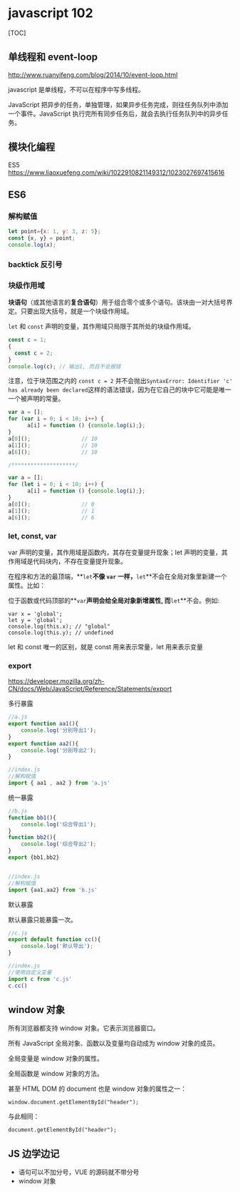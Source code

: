 # javascript 102

[TOC]



## 单线程和 event-loop

http://www.ruanyifeng.com/blog/2014/10/event-loop.html

javascript 是单线程，不可以在程序中写多线程。

JavaScript 把异步的任务，单独管理，如果异步任务完成，则往任务队列中添加一个事件。JavaScript 执行完所有同步任务后，就会去执行任务队列中的异步任务。



## 模块化编程

ES5 https://www.liaoxuefeng.com/wiki/1022910821149312/1023027697415616



## ES6 

### 解构赋值

```javascript
let point={x: 1, y: 3, z: 5};
const {x, y} = point; 
console.log(x);
```



### backtick 反引号



### 块级作用域

**块语句**（或其他语言的**复合语句**）用于组合零个或多个语句。该块由一对大括号界定。只要出现大括号，就是一个块级作用域。

`let` 和 `const` 声明的变量，其作用域只局限于其所处的块级作用域。

```js
const c = 1;
{
  const c = 2;
}
console.log(c); // 输出1, 而且不会报错
```

注意，位于块范围之内的 `const c = 2` 并不会抛出`SyntaxError: Identifier 'c' has already been declared`这样的语法错误，因为在它自己的块中它可能是唯一一个被声明的常量。

```js
var a = [];
for (var i = 0; i < 10; i++) {
      a[i] = function () {console.log(i);};
}
a[0]();                // 10
a[1]();                // 10
a[6]();                // 10

/********************/

var a = [];
for (let i = 0; i < 10; i++) {
      a[i] = function () {console.log(i);};
}
a[0]();                // 0
a[1]();                // 1
a[6]();                // 6
```



### let, const, var

var 声明的变量，其作用域是函数内，其存在变量提升现象；let 声明的变量，其作用域是代码块内，不存在变量提升现象。

在程序和方法的最顶端，**`let`**不像 **`var`** 一样，**`let`**不会在全局对象里新建一个属性。比如：

位于函数或代码顶部的**`var`**声明会给全局对象新增属性, 而**`let`**不会。例如:

```
var x = 'global';
let y = 'global';
console.log(this.x); // "global"
console.log(this.y); // undefined
```

let 和 const 唯一的区别，就是 const 用来表示常量，let 用来表示变量



### export

https://developer.mozilla.org/zh-CN/docs/Web/JavaScript/Reference/Statements/export

多行暴露

```javascript
//a.js
export function aa1(){
    console.log('分别导出1');
}
export function aa2(){
    console.log('分别导出2');
}

//index.js
//解构赋值
import { aa1 , aa2 } from 'a.js'

```



统一暴露

```javascript
//b.js
function bb1(){
    console.log('综合导出1');
}
function bb2(){
    console.log('综合导出2');
}
export {bb1,bb2}


//index.js
//解构赋值
import {aa1,aa2} from 'b.js'
```



默认暴露

默认暴露只能暴露一次。

```javascript
//c.js
export default function cc(){
    console.log('默认导出');
}

//index.js
//使用自定义变量
import c from 'c.js'
c.cc()
```





## window 对象

所有浏览器都支持 window 对象。它表示浏览器窗口。

所有 JavaScript 全局对象、函数以及变量均自动成为 window 对象的成员。

全局变量是 window 对象的属性。

全局函数是 window 对象的方法。

甚至 HTML DOM 的 document 也是 window 对象的属性之一：

`window.document.getElementById("header");`

与此相同：

`document.getElementById("header");`



## JS 边学边记

* 语句可以不加分号，VUE 的源码就不带分号
* window 对象

